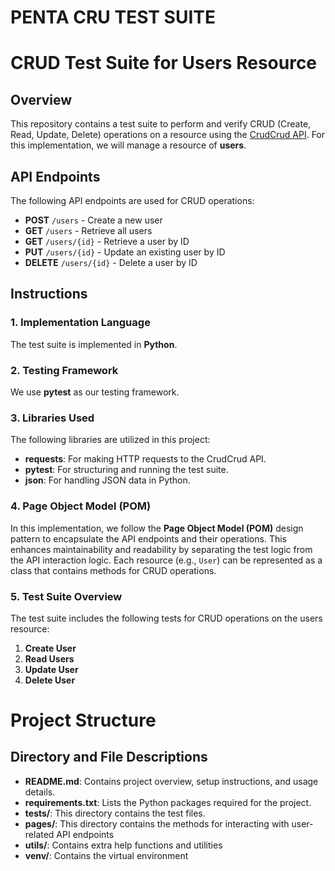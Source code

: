 # PENTA CRU TEST SUITE
# CRUD Test Suite for Users Resource

## Overview
This repository contains a test suite to perform and verify CRUD (Create, Read, Update, Delete) operations on a resource using the [CrudCrud API](https://crudcrud.com/). For this implementation, we will manage a resource of **users**.

## API Endpoints
The following API endpoints are used for CRUD operations:

- **POST** `/users` - Create a new user
- **GET** `/users` - Retrieve all users
- **GET** `/users/{id}` - Retrieve a user by ID
- **PUT** `/users/{id}` - Update an existing user by ID
- **DELETE** `/users/{id}` - Delete a user by ID

## Instructions

### 1. Implementation Language
The test suite is implemented in **Python**.

### 2. Testing Framework
We use **pytest** as our testing framework.

### 3. Libraries Used
The following libraries are utilized in this project:

- **requests**: For making HTTP requests to the CrudCrud API.
- **pytest**: For structuring and running the test suite.
- **json**: For handling JSON data in Python.

### 4. Page Object Model (POM)
In this implementation, we follow the **Page Object Model (POM)** design pattern to encapsulate the API endpoints and their operations. This enhances maintainability and readability by separating the test logic from the API interaction logic. Each resource (e.g., `User`) can be represented as a class that contains methods for CRUD operations.

### 5. Test Suite Overview
The test suite includes the following tests for CRUD operations on the users resource:

1. **Create User**
2. **Read Users**
3. **Update User**
4. **Delete User**
  
# Project Structure
## Directory and File Descriptions
- **README.md**: Contains project overview, setup instructions, and usage details.
- **requirements.txt**: Lists the Python packages required for the project.
- **tests/**: This directory contains the test files.
- **pages/**: This directory contains the methods for interacting with user-related API endpoints 
- **utils/**: Contains extra help functions and utilities
- **venv/**: Contains the virtual environment

